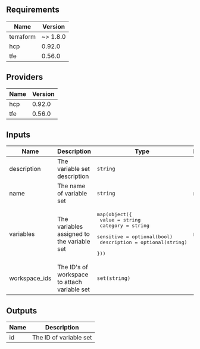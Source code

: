 <!--- BEGIN_TF_DOCS --->
## Requirements

| Name | Version |
|------|---------|
| terraform | ~> 1.8.0 |
| hcp | 0.92.0 |
| tfe | 0.56.0 |

## Providers

| Name | Version |
|------|---------|
| hcp | 0.92.0 |
| tfe | 0.56.0 |

## Inputs

| Name | Description | Type | Default | Required |
|------|-------------|------|---------|:--------:|
| description | The variable set description | `string` | `""` | no |
| name | The name of variable set | `string` | n/a | yes |
| variables | The variables assigned to the variable set | <pre>map(object({<br>    value       = string<br>    category    = string<br>    sensitive   = optional(bool)<br>    description = optional(string)<br>  }))</pre> | n/a | yes |
| workspace\_ids | The ID's of workspace to attach variable set | `set(string)` | `[]` | no |

## Outputs

| Name | Description |
|------|-------------|
| id | The ID of variable set |

<!--- END_TF_DOCS --->
